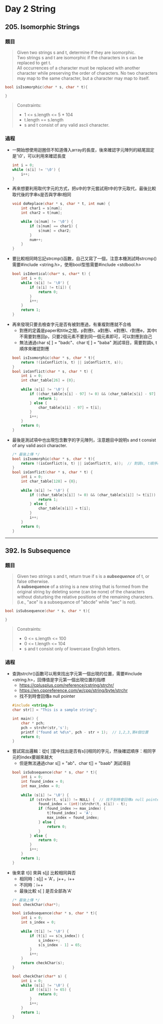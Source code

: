 # Day 2 String

## 205. Isomorphic Strings

### 題目
>Given two strings s and t, determine if they are isomorphic.</br>
Two strings s and t are isomorphic if the characters in s can be replaced to get t.</br>
All occurrences of a character must be replaced with another character while preserving the order of characters. No two characters may map to the same character, but a character may map to itself.</br>

```c
bool isIsomorphic(char * s, char * t){

}
```
>Constraints:
>- 1 <= s.length <= 5 * 104
>- t.length == s.length
>- s and t consist of any valid ascii character.


### 過程
- 一開始想使用迴圈但不知道傳入array的長度，後來確認字元陣列的結尾固定是'\0'，可以利用來確認長度
    ```c
    int i = 0;
    while (s[i] != '\0') {
        i++;
    }
    ```
- 再來想要利用取代字元的方式，把s中的字元嘗試用t中的字元取代，最後比較取代後的字串s是否與字串t相同
    ```c
    void doReplace(char * s, char * t, int num) {
        int char1 = s[num];
        int char2 = t[num];

        while (s[num] != '\0') {
            if (s[num] == char1) {
                s[num] = char2;
            }
            num++;
        }
    }
    ```
- 要比較相同時忘記strcmp()函數，自己又寫了一個，注意本機測試時strcmp()需要#include <string.h>，使用bool型態需要#include <stdbool.h>
    ```c
    bool isIdentical(char* s, char* t) {
        int i = 0;
        while (s[i] != '\0') {
            if (s[i] != t[i]) {
                return 0;
            }
            i++;
        }
        return 1;
    }
    ```
- 再來發現只要去檢查字元是否有被對應過，有重複對應就不合格
    - 對應的定義是paper和title之間，p對應t、a對應i、e對應l、r對應e，其中t不需要對應回p，只要2個元素不要到同一個元素即可，可以對應到自己
    - 無法通過char s[ ] = "badc"、char t[ ] = "baba" 測試項目，需要對調s, t順序來確認對應
    ```c
    bool isIsomorphic(char * s, char * t){
        return !(isConflict(s, t) || isConflict(t, s));
    }
    bool isConflict(char * s, char * t) {
        int i = 0;
        int char_table[26] = {0};
        
        while (s[i] != '\0') {
            if ((char_table[s[i] - 97] != 0) && (char_table[s[i] - 97] != t[i])) {
                return 1;
            } else {
                char_table[s[i] - 97] = t[i];
            }
            i++;
        }
        return 0;
    }
    ```
- 最後是測試項中也出現包含數字的字元陣列，注意題目中說明s and t consist of any valid ascii character.
    ```c
    /* 最後上傳 */
    bool isIsomorphic(char * s, char * t){
        return !(isConflict(s, t) || isConflict(t, s));  // 對調s, t順序確認字元對應
    }
    bool isConflict(char * s, char * t) {
        int i = 0;
        int char_table[128] = {0};
        
        while (s[i] != '\0') {
            if ((char_table[s[i]] != 0) && (char_table[s[i]] != t[i])) {
                return 1;
            } else {
                char_table[s[i]] = t[i];
            }
            i++;
        }
        return 0;
    }
    ```
---
## 392. Is Subsequence

### 題目
> Given two strings s and t, return true if s is a ***subsequence*** of t, or false otherwise.</br>
A **subsequence** of a string is a new string that is formed from the original string by deleting some (can be none) of the characters without disturbing the relative positions of the remaining characters. (i.e., "ace" is a subsequence of "abcde" while "aec" is not).</br>

```c
bool isSubsequence(char * s, char * t){

}
```
>Constraints:
>- 0 <= s.length <= 100
>- 0 <= t.length <= 104
>- s and t consist only of lowercase English letters.

### 過程
- 查詢strchr()函數可以用來找出字元第一個出現的位置，需要#include <string.h>，回傳值是字元第一個出現位置的指標
    - https://cplusplus.com/reference/cstring/strchr/
    - https://en.cppreference.com/w/cpp/string/byte/strchr
    - 找不到時會回傳a null pointer
    ```c
    #include <string.h>
    char str[] = "This is a sample string";

    int main() {
        char * pch;
        pch = strchr(str,'s');
        printf ("found at %d\n", pch - str + 1);  // 1,2,3,第4個位置 
        return 0;
    }
    ```
- 嘗試寫出邏輯：從t[ ]當中找出是否有s[i]相同的字元，然後確認順序：相同字元的index要越來越大
    - 但是無法通過char s[] = "ab"、char t[] = "baab" 測試項目
    ```c
    bool isSubsequence(char * s, char * t){
        int i = 0;
        int found_index = 0;
        int max_index = 0;
        
        while (s[i] != '\0') {
            if (strchr(t, s[i]) != NULL) {  // 找不到時會回傳a null pointer
                found_index = (int)(strchr(t, s[i]) - t);
                if (found_index >= max_index) {
                    t[found_index] = 'A';
                    max_index = found_index;
                } else {
                    return 0;
                }
            } else {
                return 0;
            }
            i++;
        }
        return 1;
    }
    ```
- 後來拿 t[i] 來與 s[j] 比較相同與否
    - 相同時：s[j] = 'A'，j++，i++
    - 不同時：i++
    - 最後比較 s[ ] 是否全部為'A'
    ```c
    /* 最後上傳 */
    bool checkChar(char*);

    bool isSubsequence(char * s, char * t){
        int i = 0;
        int s_index = 0;
        
        while (t[i] != '\0') {
            if (t[i] == s[s_index]) {
                s_index++;
                s[s_index - 1] = 65;
            }
            i++;
        }
        return checkChar(s);    
    }

    bool checkChar(char* s) {
        int i = 0;
        while (s[i] != '\0') {
            if ((s[i]) != 65) {
                return 0;
            }
            i++;
        }
        return 1;
    }

    ```